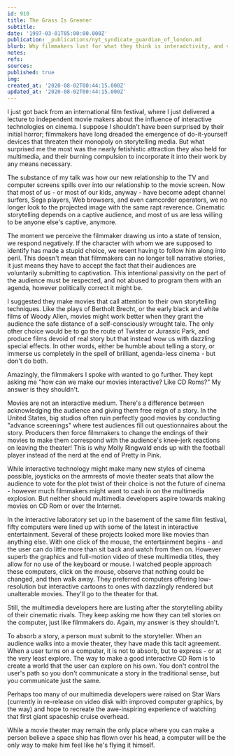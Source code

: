 ```yaml
---
id: 910
title: The Grass Is Greener
subtitle: 
date: '1997-03-01T05:00:00.000Z'
publication: _publications/nyt_syndicate_guardian_of_london.md
blurb: Why filmmakers lust for what they think is interadctivity, and vis versa
notes: 
refs: 
sources: 
published: true
img: 
created_at: '2020-08-02T00:44:15.000Z'
updated_at: '2020-08-02T00:44:15.000Z'
---
```

I just got back from an international film festival, where I just delivered a lecture to independent movie makers about the influence of interactive technologies on cinema. I suppose I shouldn't have been surprised by their initial horror; filmmakers have long dreaded the emergence of do-it-yourself devices that threaten their monopoly on storytelling media. But what surprised me the most was the nearly fetishistic attraction they also held for multimedia, and their burning compulsion to incorporate it into their work by any means necessary.

The substance of my talk was how our new relationship to the TV and computer screens spills over into our relationship to the movie screen. Now that most of us - or most of our kids, anyway - have become adept channel surfers, Sega players, Web browsers, and even camcorder operators, we no longer look to the projected image with the same rapt reverence. Cinematic storytelling depends on a captive audience, and most of us are less willing to be anyone else's captive, anymore.

The moment we perceive the filmmaker drawing us into a state of tension, we respond negatively. If the character with whom we are supposed to identify has made a stupid choice, we resent having to follow him along into peril. This doesn't mean that filmmakers can no longer tell narrative stories, it just means they have to accept the fact that their audiences are voluntarily submitting to captivation. This intentional passivity on the part of the audience must be respected, and not abused to program them with an agenda, however politically correct it might be.

I suggested they make movies that call attention to their own storytelling techniques. Like the plays of Bertholt Brecht, or the early black and white films of Woody Allen, movies might work better when they grant the audience the safe distance of a self-consciously wrought tale. The only other choice would be to go the route of Twister or Jurassic Park, and produce films devoid of real story but that instead wow us with dazzling special effects. In other words, either be humble about telling a story, or immerse us completely in the spell of brilliant, agenda-less cinema - but don't do both.

Amazingly, the filmmakers I spoke with wanted to go further. They kept asking me "how can we make our movies interactive? Like CD Roms?" My answer is they shouldn't.

Movies are not an interactive medium. There's a difference between acknowledging the audience and giving them free reign of a story. In the United States, big studios often ruin perfectly good movies by conducting "advance screenings" where test audiences fill out questionnaires about the story. Producers then force filmmakers to change the endings of their movies to make them correspond with the audience's knee-jerk reactions on leaving the theater! This is why Molly Ringwald ends up with the football player instead of the nerd at the end of Pretty in Pink.

While interactive technology might make many new styles of cinema possible, joysticks on the armrests of movie theater seats that allow the audience to vote for the plot twist of their choice is not the future of cinema - however much filmmakers might want to cash in on the multimedia explosion. But neither should multimedia developers aspire towards making movies on CD Rom or over the Internet.

In the interactive laboratory set up in the basement of the same film festival, fifty computers were lined up with some of the latest in interactive entertainment. Several of these projects looked more like movies than anything else. With one click of the mouse, the entertainment begins - and the user can do little more than sit back and watch from then on. However superb the graphics and full-motion video of these multimedia titles, they allow for no use of the keyboard or mouse. I watched people approach these computers, click on the mouse, observe that nothing could be changed, and then walk away. They preferred computers offering low-resolution but interactive cartoons to ones with dazzlingly rendered but unalterable movies. They'll go to the theater for that.

Still, the multimedia developers here are lusting after the storytelling ability of their cinematic rivals. They keep asking me how they can tell stories on the computer, just like filmmakers do. Again, my answer is they shouldn't.

To absorb a story, a person must submit to the storyteller. When an audience walks into a movie theater, they have made this tacit agreement. When a user turns on a computer, it is not to absorb, but to express - or at the very least explore. The way to make a good interactive CD Rom is to create a world that the user can explore on his own. You don't control the user's path so you don't communicate a story in the traditional sense, but you communicate just the same.

Perhaps too many of our multimedia developers were raised on Star Wars (currently in re-release on video disk with improved computer graphics, by the way) and hope to recreate the awe-inspiring experience of watching that first giant spaceship cruise overhead.

While a movie theater may remain the only place where you can make a person believe a space ship has flown over his head, a computer will be the only way to make him feel like he's flying it himself.
